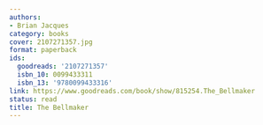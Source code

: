 ```yaml
---
authors:
- Brian Jacques
category: books
cover: 2107271357.jpg
format: paperback
ids:
  goodreads: '2107271357'
  isbn_10: 0099433311
  isbn_13: '9780099433316'
link: https://www.goodreads.com/book/show/815254.The_Bellmaker
status: read
title: The Bellmaker
---
```

